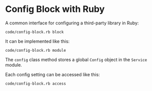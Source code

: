 # Config Block with Ruby

A common interface for configuring a third-party library in Ruby:

```embed
code/config-block.rb block
```

It can be implemented like this:

```embed
code/config-block.rb module
```

The `config` class method
stores a global `Config` object
in the `Service` module.

Each config setting can be accessed like this:

```embed
code/config-block.rb access
```
